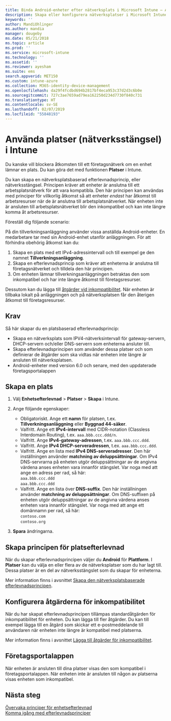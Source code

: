 ```yaml
---
title: Binda Android-enheter efter nätverksplats i Microsoft Intune – Azure | Microsoft Docs
description: Skapa eller konfigurera nätverksplatser i Microsoft Intune för Android-enheter. Du kan märka enheter som inkompatibla baserat på enhetens nätverksplats. Om enheten ansluter utanför nätverksplatsen kan du blockera åtkomsten till företagsresurser.
keywords: ''
author: MandiOhlinger
ms.author: mandia
manager: dougeby
ms.date: 05/21/2018
ms.topic: article
ms.prod: ''
ms.service: microsoft-intune
ms.technology: ''
ms.assetid: ''
ms.reviewer: ayesham
ms.suite: ems
search.appverid: MET150
ms.custom: intune-azure
ms.collection: M365-identity-device-management
ms.openlocfilehash: da29f4fcdbd694b2817bf4eca953c37d2d3c6b0e
ms.sourcegitcommit: 727c3ae7659ad79ea162250d234d7730f840c731
ms.translationtype: HT
ms.contentlocale: sv-SE
ms.lasthandoff: 02/07/2019
ms.locfileid: "55848193"
---
```

# <a name="use-locations-network-fence-in-intune"></a>Använda platser (nätverksstängsel) i Intune

Du kanske vill blockera åtkomsten till ett företagsnätverk om en enhet lämnar en plats. Du kan göra det med funktionen **Platser** i Intune. 

Du kan skapa en nätverksplatsbaserad efterlevnadsprincip, eller nätverksstängsel. Principen kräver att enheter är anslutna till ett arbetsplatsnätverk för att vara kompatibla. Den här principen kan användas med principer för villkorlig åtkomst så att enheter *endast* har åtkomst till arbetsresurser när de är anslutna till arbetsplatsnätverket. När enheten inte är ansluten till arbetsplatsnätverket blir den inkompatibel och kan inte längre komma åt arbetsresurser.

Föreställ dig följande scenario:

På din tillverkningsanläggning använder vissa anställda Android-enheter. En medarbetare tar med sin Android-enhet utanför anläggningen. För att förhindra obehörig åtkomst kan du:

1. Skapa en plats med ett IPv4-adressintervall och till exempel ge den namnet **Tillverkningsanläggning**.
2. Skapa en efterlevnadsprincip som kräver att enheterna är anslutna till företagsnätverket och tilldela den här principen.
3. Om enheten lämnar tillverkningsanläggningen betraktas den som inkompatibel och har inte längre åtkomst till företagsresurser.

Dessutom kan du lägga till [åtgärder vid inkompatibilitet](#configure-the-actions-for-noncompliance). När enheten är tillbaka lokalt på anläggningen och på nätverksplatsen får den återigen åtkomst till företagsresurser.

## <a name="prerequisites"></a>Krav

Så här skapar du en platsbaserad efterlevnadsprincip:

- Skapa en nätverksplats som IPV4-nätverksintervall för gateway-servern, DHCP-servern och/eller DNS-servern som enheterna ansluter till.
- Skapa efterlevnadsprincipen som använder dessa platser och som definierar de åtgärder som ska vidtas när enheten inte längre är ansluten till nätverksplatsen.
- Android-enheter med version 6.0 och senare, med den uppdaterade företagsportalappen

## <a name="create-a-location"></a>Skapa en plats

1. Välj **Enhetsefterlevnad** > **Platser** > **Skapa** i Intune.

2. Ange följande egenskaper:  

   - Obligatoriskt. Ange ett **namn** för platsen, t.ex. **Tillverkningsanläggning** eller **Byggnad 44-säker**.
   - Valfritt. Ange ett **IPv4-intervall** med CIDR-notation (Classless Interdomain Routing), t.ex. `aaa.bbb.ccc.ddd/n`.
   - Valfritt. Ange **IPv4-gateway-adressen**, t.ex. `aaa.bbb.ccc.ddd`.
   - Valfritt. Ange **IPv4 DHCP-serveradressen**, t.ex. `aaa.bbb.ccc.ddd`.
   - Valfritt. Ange en lista med **IPv4 DNS-serveradresser**. Den här inställningen använder **matchning av deluppsättningar**. Om IPv4 DNS-servrarna på enheten utgör deluppsättningar av de angivna värdena anses enheten vara innanför stängslet. Var noga med att ange en adress per rad, så här:  
     `aaa.bbb.ccc.ddd`  
     `aaa.bbb.ccc.ddd`
   - Valfritt. Ange en lista över **DNS-suffix**. Den här inställningen använder **matchning av deluppsättningar**. Om DNS-suffixen på enheten utgör deluppsättningar av de angivna värdena anses enheten vara innanför stängslet. Var noga med att ange ett domännamn per rad, så här:  
     `contoso.com`  
     `contoso.org`

3. **Spara** ändringarna.

## <a name="create-the-location-compliance-policy"></a>Skapa principen för platsefterlevnad

När du skapar efterlevnadsprincipen väljer du **Android** för **Plattform**. I **Platser** kan du välja en eller flera av de nätverksplatser som du har lagt till. Dessa platser är en del av nätverksstängslet som du skapar för enheterna.

Mer information finns i avsnittet [Skapa den nätverksplatsbaserade efterlevnadsprincipen](compliance-policy-create-android.md#locations).

## <a name="configure-the-actions-for-noncompliance"></a>Konfigurera åtgärderna för inkompatibilitet

När du har skapat efterlevnadsprincipen tillämpas standardåtgärden för inkompatibilitet för enheten. Du kan lägga till fler åtgärder. Du kan till exempel lägga till en åtgärd som skickar ett e-postmeddelande till användaren när enheten inte längre är kompatibel med platserna.

Mer information finns i avsnittet [Lägga till åtgärder för inkompatibilitet](actions-for-noncompliance.md).

## <a name="company-portal-app"></a>Företagsportalappen

När enheten är ansluten till dina platser visas den som kompatibel i företagsportalappen. När enheten inte är ansluten till någon av platserna visas enheten som inkompatibel.

## <a name="next-steps"></a>Nästa steg
[Övervaka principer för enhetsefterlevnad](compliance-policy-monitor.md)  
[Komma igång med efterlevnadsprinciper](device-compliance-get-started.md)
